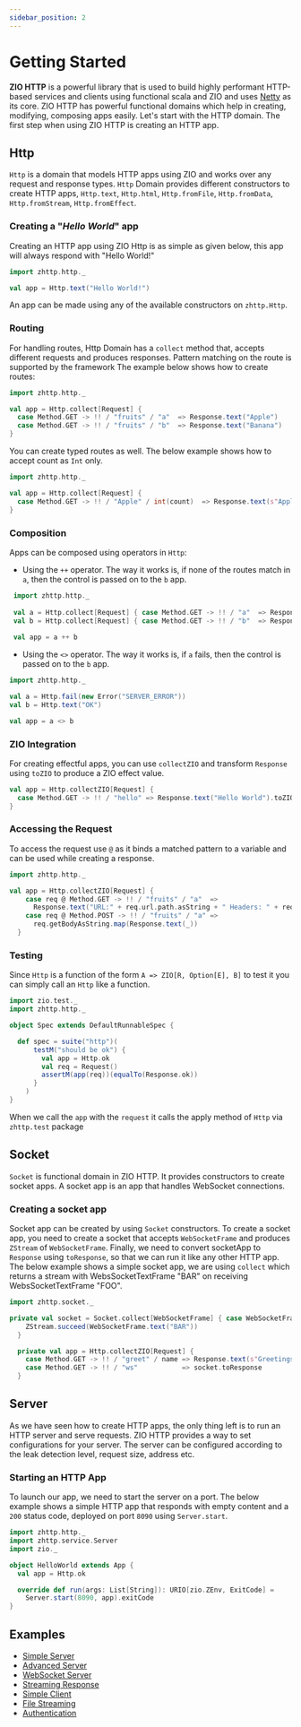 ```yaml
---
sidebar_position: 2
---
```


# Getting Started

**ZIO HTTP** is a powerful library that is used to build highly performant HTTP-based services and clients using functional scala and ZIO and uses [Netty](https://netty.io/) as its core.
ZIO HTTP has powerful functional domains which help in creating, modifying, composing apps easily. Let's start with the HTTP domain.
The first step when using ZIO HTTP is creating an HTTP app. 

## Http

`Http` is a domain that models HTTP apps using ZIO and works over any request and response types. `Http` Domain provides different constructors to create HTTP apps, `Http.text`, `Http.html`, `Http.fromFile`, `Http.fromData`, `Http.fromStream`, `Http.fromEffect`.  

### Creating a "_Hello World_" app

Creating an HTTP app using ZIO Http is as simple as given below, this app will always respond with "Hello World!"

```scala
import zhttp.http._

val app = Http.text("Hello World!")
```
An app can be made using any of the available constructors on `zhttp.Http`.

### Routing

 For handling routes, Http Domain has a `collect` method that, accepts different requests and produces responses. Pattern matching on the route is supported by the framework
The example below shows how to create routes:

```scala
import zhttp.http._

val app = Http.collect[Request] {
  case Method.GET -> !! / "fruits" / "a"  => Response.text("Apple")
  case Method.GET -> !! / "fruits" / "b"  => Response.text("Banana")
}
```
You can create typed routes as well. The below example shows how to accept count as `Int` only.
 ```scala
 import zhttp.http._
 
 val app = Http.collect[Request] {
   case Method.GET -> !! / "Apple" / int(count)  => Response.text(s"Apple: $count")
 }
 ```

### Composition

Apps can be composed using operators in `Http`:

- Using the `++` operator. The way it works is, if none of the routes match in `a`, then the control is passed on to the `b` app.

```scala
 import zhttp.http._
 
 val a = Http.collect[Request] { case Method.GET -> !! / "a"  => Response.ok }
 val b = Http.collect[Request] { case Method.GET -> !! / "b"  => Response.ok }
 
 val app = a ++ b
 ```


- Using the `<>` operator. The way it works is, if `a` fails, then the control is passed on to the `b` app.

```scala
import zhttp.http._

val a = Http.fail(new Error("SERVER_ERROR"))
val b = Http.text("OK")

val app = a <> b
```

### ZIO Integration

For creating effectful apps, you can use `collectZIO` and transform `Response` using `toZIO` to produce a ZIO effect value.

```scala
val app = Http.collectZIO[Request] {
  case Method.GET -> !! / "hello" => Response.text("Hello World").toZIO
}
```

### Accessing the Request

To access the request use `@` as it binds a matched pattern to a variable and can be used while creating a response.

```scala
import zhttp.http._

val app = Http.collectZIO[Request] {
    case req @ Method.GET -> !! / "fruits" / "a"  =>
      Response.text("URL:" + req.url.path.asString + " Headers: " + req.getHeaders).toZIO
    case req @ Method.POST -> !! / "fruits" / "a" =>
      req.getBodyAsString.map(Response.text(_))
  }
```

### Testing

Since `Http` is a function of the form `A => ZIO[R, Option[E], B]` to test it you can simply call an `Http` like a function.

```scala
import zio.test._
import zhttp.http._

object Spec extends DefaultRunnableSpec {

  def spec = suite("http")(
      testM("should be ok") {
        val app = Http.ok
        val req = Request()
        assertM(app(req))(equalTo(Response.ok))
      }
    )
}
```
When we call the `app` with the `request` it calls the apply method of `Http` via `zhttp.test` package

## Socket

`Socket` is functional domain in ZIO HTTP. It provides constructors to create socket apps. 
A socket app is an app that handles WebSocket connections.

### Creating a socket app

Socket app can be created by using `Socket` constructors. To create a socket app, you need to create a socket that accepts `WebSocketFrame` and produces `ZStream` of `WebSocketFrame`.
Finally, we need to convert socketApp to `Response` using `toResponse`, so that we can run it like any other HTTP app.   
The below example shows a simple socket app, we are using `collect` which returns a stream with WebsSocketTextFrame "BAR" on receiving WebsSocketTextFrame "FOO".   

```scala
import zhttp.socket._

private val socket = Socket.collect[WebSocketFrame] { case WebSocketFrame.Text("FOO") =>
    ZStream.succeed(WebSocketFrame.text("BAR"))
  }

  private val app = Http.collectZIO[Request] {
    case Method.GET -> !! / "greet" / name => Response.text(s"Greetings {$name}!").toZIO
    case Method.GET -> !! / "ws"           => socket.toResponse
  }
```

## Server

As we have seen how to create HTTP apps, the only thing left is to run an  HTTP server and serve requests.
ZIO HTTP provides a way to set configurations for your server. The server can be configured according to the leak detection level, request size, address etc. 

### Starting an HTTP App

To launch our app, we need to start the server on a port. The below example shows a simple HTTP app that responds with empty content and a `200` status code, deployed on port `8090` using `Server.start`.

```scala
import zhttp.http._
import zhttp.service.Server
import zio._

object HelloWorld extends App {
  val app = Http.ok

  override def run(args: List[String]): URIO[zio.ZEnv, ExitCode] =
    Server.start(8090, app).exitCode
}
```

## Examples

- [Simple Server](https://dream11.github.io/zio-http/docs/v1.x/examples/zio-http-basic-examples/hello-world)
- [Advanced Server](https://dream11.github.io/zio-http/docs/v1.x/examples/advanced-examples/hello-world-advanced)
- [WebSocket Server](https://dream11.github.io/zio-http/docs/v1.x/examples/zio-http-basic-examples/web-socket)
- [Streaming Response](https://dream11.github.io/zio-http/docs/v1.x/examples/advanced-examples/stream-response)
- [Simple Client](https://dream11.github.io/zio-http/docs/v1.x/examples/zio-http-basic-examples/simple-client)
- [File Streaming](https://dream11.github.io/zio-http/docs/v1.x/examples/advanced-examples/stream-file)
- [Authentication](https://dream11.github.io/zio-http/docs/v1.x/examples/advanced-examples/authentication)

